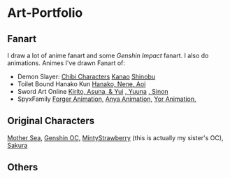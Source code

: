# Art-Portfolio
## Fanart
I draw a lot of anime fanart and some _Genshin Impact_ fanart. I also do animations.
Animes I've drawn Fanart of:
- Demon Slayer:
[Chibi Characters](https://drive.google.com/file/d/1ImCW3lwV1LeBIllVCB9CR1C-n7XKgGru/view?usp=sharing)
[Kanao](https://drive.google.com/file/d/1ugjCrYsIsYLDT9Hb8eaD7_bX5V2AOgGU/view?usp=sharing)
[Shinobu](https://drive.google.com/file/d/1YRSCyqaAxfyZBSObffpT8EyaM0rZctLy/view?usp=sharing)
- Toilet Bound Hanako Kun
[Hanako, Nene, Aoi](https://youtu.be/Anl0JWMoWCQ)
- Sword Art Online
[Kirito, Asuna, & Yui](https://photos.google.com/photo/AF1QipMRR-c7yi1rMBZIphLSocRMSEXrPTOjQKlh6w3k)
[, Yuuna](https://photos.google.com/photo/AF1QipMwK37Y6B9MIVIFFodZbs1TveSxlNyr7HIqNV7u)
[, Sinon](https://youtu.be/nLFQdcMeZ_k)
- SpyxFamily
[Forger Animation,](https://youtu.be/pO6YLdVRd_g)
[Anya Animation,](https://youtu.be/D9iCrxKuh9Y)
[Yor Animation,](https://youtu.be/qwMBH066Uug)
## Original Characters
[Mother Sea,](https://drive.google.com/file/d/17TLTZoGXG0WN_kirRT9GcEi7C8qUf1gL/view?usp=sharing)
[Genshin OC,](https://drive.google.com/file/d/1B4-QNYScedYA4v2qbrd09d58YLDfpX69/view?usp=sharing)
[MintyStrawberry](https://drive.google.com/file/d/1z_oLWR-q9C6FRqTP1Rw8dJMOT60Lc80Z/view?usp=sharing) (this is actually my sister's OC),
[Sakura](https://drive.google.com/file/d/18e--M5jCEpT3mn_apaLyxidIQ70A0bGv/view?usp=sharing)
## Others
